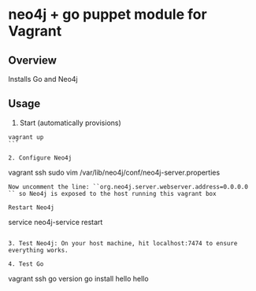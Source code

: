 # neo4j + go puppet module for Vagrant

## Overview

Installs Go and Neo4j

## Usage

1. Start (automatically provisions)
````
vagrant up
```

2. Configure Neo4j
````
vagrant ssh
sudo vim /var/lib/neo4j/conf/neo4j-server.properties
````
Now uncomment the line: ``org.neo4j.server.webserver.address=0.0.0.0
`` so Neo4j is exposed to the host running this vagrant box

Restart Neo4j
```` 
service neo4j-service restart
````

3. Test Neo4j: On your host machine, hit localhost:7474 to ensure everything works.

4. Test Go
````
vagrant ssh
go version 
go install hello
hello
````

